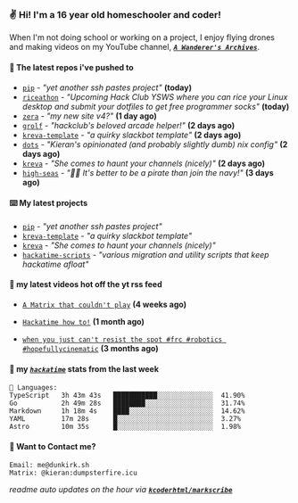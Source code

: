 ### ✌️ Hi! I'm a 16 year old homeschooler and coder!

When I'm not doing school or working on a project, I enjoy flying drones and making videos on my YouTube channel, [**_`A Wanderer's Archives`_**](https://youtube.com/@wanderer.archives).

#### 👷 The latest repos i've pushed to

- [`pip`](https://github.com/kcoderhtml/pip) - _"yet another ssh pastes project"_ **(today)**
- [`riceathon`](https://github.com/hackclub/riceathon) - _"Upcoming Hack Club YSWS where you can rice your Linux desktop and submit your dotfiles to get free programmer socks"_ **(today)**
- [`zera`](https://github.com/kcoderhtml/zera) - _"my new site v4?"_ **(1 day ago)**
- [`grolf`](https://github.com/kcoderhtml/grolf) - _"hackclub's beloved arcade helper!"_ **(2 days ago)**
- [`kreva-template`](https://github.com/kcoderhtml/kreva-template) - _"a quirky slackbot template"_ **(2 days ago)**
- [`dots`](https://github.com/kcoderhtml/dots) - _"Kieran's opinionated (and probably slightly dumb) nix config"_ **(2 days ago)**
- [`kreva`](https://github.com/kcoderhtml/kreva) - _"She comes to haunt your channels (nicely)"_ **(2 days ago)**
- [`high-seas`](https://github.com/hackclub/high-seas) - _"🏴‍☠️ It's better to be a pirate than join the navy!"_ **(3 days ago)**

#### ⌨️ My latest projects

- [`pip`](https://github.com/kcoderhtml/pip) - _"yet another ssh pastes project"_
- [`kreva-template`](https://github.com/kcoderhtml/kreva-template) - _"a quirky slackbot template"_
- [`kreva`](https://github.com/kcoderhtml/kreva) - _"She comes to haunt your channels (nicely)"_
- [`hackatime-scripts`](https://github.com/kcoderhtml/hackatime-scripts) - _"various migration and utility scripts that keep hackatime afloat"_

#### 🍿 my latest videos hot off the yt rss feed

- [`A Matrix that couldn't play`](https://www.youtube.com/watch?v=NodwjZF7uZw) **(4 weeks ago)**

- [`Hackatime how to!`](https://www.youtube.com/watch?v=eKoD9yyr1To) **(1 month ago)**

- [`when you just can't resist the spot #frc #robotics #hopefullycinematic`](https://www.youtube.com/watch?v=Y7SZ_TDleGM) **(3 months ago)**



#### 📡 my [_`hackatime`_](https://waka.hackclub.com) stats from the last week

```text
💾 Languages:
TypeScript   3h 43m 43s   ███████████░░░░░░░░░░░░░░  41.90%
Go           2h 49m 28s   ████████░░░░░░░░░░░░░░░░░  31.74%
Markdown     1h 18m 4s    ████░░░░░░░░░░░░░░░░░░░░░  14.62%
YAML         17m 28s      █░░░░░░░░░░░░░░░░░░░░░░░░  3.27%
Astro        10m 35s      █░░░░░░░░░░░░░░░░░░░░░░░░  1.98%
```

#### 📮 Want to Contact me?

```text
Email: me@dunkirk.sh
Matrix: @kieran:dumpsterfire.icu
```

_readme auto updates on the hour via [**`kcoderhtml/markscribe`**](https://github.com/kcoderhtml/markscribe)_

